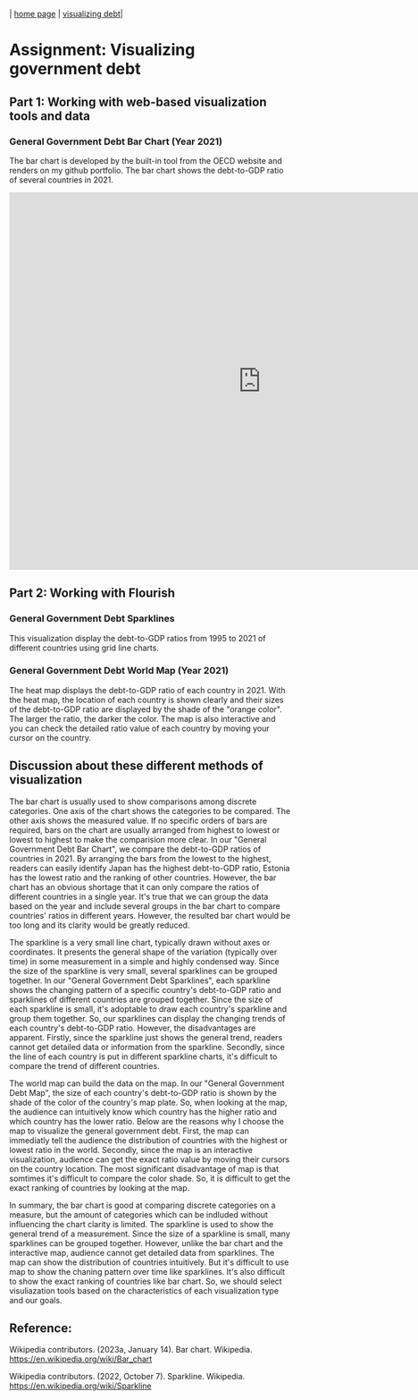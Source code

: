 | [home page](https://yuanmeng128.github.io/Ivy-YuanMeng-TSWD-portfolio/) | [visualizing debt](visualizing-government-debt)|

# Assignment: Visualizing government debt

## Part 1: Working with web-based visualization tools and data

### General Government Debt Bar Chart (Year 2021)

The bar chart is developed by the built-in tool from the OECD website and renders on my github portfolio. The bar chart shows the debt-to-GDP ratio of several countries in 2021. 

<iframe src="https://data.oecd.org/chart/6Y2T" width="900" height="675" style="border: 0" mozallowfullscreen="true" webkitallowfullscreen="true" allowfullscreen="true"><a href="https://data.oecd.org/chart/6Y2T" target="_blank">OECD Chart: General government debt, Total, % of GDP, Annual, 2021</a></iframe>

## Part 2: Working with Flourish

### General Government Debt Sparklines

This visualization display the debt-to-GDP ratios from 1995 to 2021 of different countries using grid line charts. 

<div class="flourish-embed flourish-chart" data-src="visualisation/12596848"><script src="https://public.flourish.studio/resources/embed.js"></script></div>

### General Government Debt World Map (Year 2021)

The heat map displays the debt-to-GDP ratio of each country in 2021. With the heat map, the location of each country is shown clearly and their sizes of the debt-to-GDP ratio are displayed by the shade of the "orange color". The larger the ratio, the darker the color. The map is also interactive and you can check the detailed ratio value of each country by moving your cursor on the country.

<div class="flourish-embed flourish-map" data-src="visualisation/12597280"><script src="https://public.flourish.studio/resources/embed.js"></script></div>

## Discussion about these different methods of visualization

The bar chart is usually used to show comparisons among discrete categories. One axis of the chart shows the categories to be compared. The other axis shows the measured value. If no specific orders of bars are required, bars on the chart are usually arranged from highest to lowest or lowest to highest to make the comparision more clear. In our "General Government Debt Bar Chart", we compare the debt-to-GDP ratios of countries in 2021. By arranging the bars from the lowest to the highest, readers can easily identify Japan has the highest debt-to-GDP ratio, Estonia has the lowest ratio and the ranking of other countries. However, the bar chart has an obvious shortage that it can only compare the ratios of different countries in a single year. It's true that we can group the data based on the year and include several groups in the bar chart to compare countries' ratios in different years. However, the resulted bar chart would be too long and its clarity would be greatly reduced.

The sparkline is a very small line chart, typically drawn without axes or coordinates. It presents the general shape of the variation (typically over time) in some measurement in a simple and highly condensed way. Since the size of the sparkline is very small, several sparklines can be grouped together. In our "General Government Debt Sparklines", each sparkline shows the changing pattern of a specific country's debt-to-GDP ratio and sparklines of different countries are grouped together. Since the size of each sparkline is small, it's adoptable to draw each country's sparkline and group them together. So, our sparklines can display the changing trends of each country's debt-to-GDP ratio. However, the disadvantages are apparent. Firstly, since the sparkline just shows the general trend, readers cannot get detailed data or information from the sparkline. Secondly, since the line of each country is put in different sparkline charts, it's difficult to compare the trend of different countries. 

The world map can build the data on the map. In our "General Government Debt Map", the size of each country's debt-to-GDP ratio is shown by the shade of the color of the country's map plate. So, when looking at the map, the audience can intuitively know which country has the higher ratio and which country has the lower ratio. Below are the reasons why I choose the map to visualize the general government debt. First, the map can immediatly tell the audience the distribution of countries with the highest or lowest ratio in the world. Secondly, since the map is an interactive visualization, audience can get the exact ratio value by moving their cursors on the country location. The most significant disadvantage of map is that somtimes it's difficult to compare the color shade. So, it is difficult to  get the exact ranking of countries by looking at the map.

In summary, the bar chart is good at comparing discrete categories on a measure, but the amount of categories which can be indluded without influencing the chart clarity is limited. The sparkline is used to show the general trend of a measurement. Since the size of a sparkline is small, many sparklines can be grouped together. However, unlike the bar chart and the interactive map, audience cannot get detailed data from sparklines. The map can show the distribution of countries intuitively. But it's difficult to use map to show the chaning pattern over time like sparklines. It's also difficult to show the exact ranking of countries like bar chart. So, we should select visuliazation tools based on the characteristics of each visualization type and our goals.

## Reference:

Wikipedia contributors. (2023a, January 14). Bar chart. Wikipedia. https://en.wikipedia.org/wiki/Bar_chart 

Wikipedia contributors. (2022, October 7). Sparkline. Wikipedia. https://en.wikipedia.org/wiki/Sparkline
